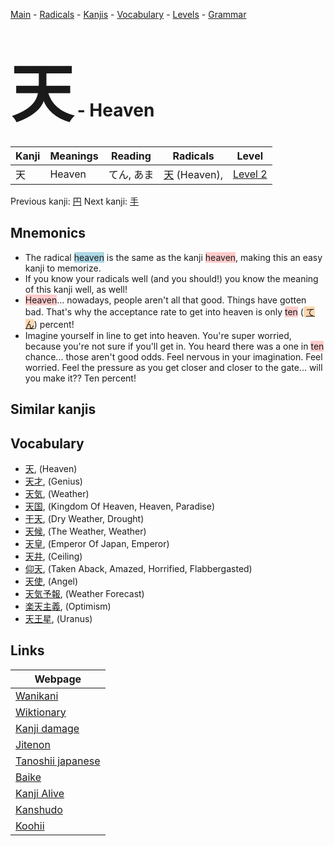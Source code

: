 <style> bigfont {font-size: 100px}</style>
[Main](../README.md) -
[Radicals](../radicals.md) -
[Kanjis](../kanjis.md) -
[Vocabulary](../vocabulary.md) -
[Levels](../levels.md) -
[Grammar](../grammar.md)
# <bigfont> 天</bigfont> - Heaven 

| Kanji | Meanings | Reading | Radicals | Level |
| --- | --- | --- | --- | --- |
| 天 | Heaven | てん, あま | [天](../radicals/天.md) (Heaven),  | [Level 2](../levels/wk_level2.md) |

Previous kanji: [円](円.md) Next kanji: [手](手.md) 

## Mnemonics
 * The radical <span style="background-color:#ADD8E6"> heaven</span> is the same as the kanji <span style="background-color:#ffcccb"> heaven</span>, making this an easy kanji to memorize.
* If you know your radicals well (and you should!) you know the meaning of this kanji well, as well!
* <span style="background-color:#ffcccb"> Heaven</span>... nowadays, people aren't all that good. Things have gotten bad. That's why the acceptance rate to get into heaven is only <span style="background-color:#ffcccb"> ten</span> (<span style="background-color:#fed8b1"> [てん](https://jisho.org/search/てん)</span>) percent!
* Imagine yourself in line to get into heaven. You're super worried, because you're not sure if you'll get in. You heard there was a one in <span style="background-color:#ffcccb"> ten</span> chance... those aren't good odds. Feel nervous in your imagination. Feel worried. Feel the pressure as you get closer and closer to the gate... will you make it?? Ten percent!


## Similar kanjis
 


## Vocabulary
 * [天](../vocabulary/天.md), (Heaven)
* [天才](../vocabulary/天.md), (Genius)
* [天気](../vocabulary/天.md), (Weather)
* [天国](../vocabulary/天.md), (Kingdom Of Heaven, Heaven, Paradise)
* [干天](../vocabulary/天.md), (Dry Weather, Drought)
* [天候](../vocabulary/天.md), (The Weather, Weather)
* [天皇](../vocabulary/天.md), (Emperor Of Japan, Emperor)
* [天井](../vocabulary/天.md), (Ceiling)
* [仰天](../vocabulary/天.md), (Taken Aback, Amazed, Horrified, Flabbergasted)
* [天使](../vocabulary/天.md), (Angel)
* [天気予報](../vocabulary/天.md), (Weather Forecast)
* [楽天主義](../vocabulary/天.md), (Optimism)
* [天王星](../vocabulary/天.md), (Uranus)



## Links 

| Webpage |
| --- |
| [Wanikani          ](https://www.wanikani.com/kanji/天) |
| [Wiktionary        ](https://en.wiktionary.org/wiki/天) |
| [Kanji damage      ](http://www.kanjidamage.com/kanji/search?utf8=✓&q=天) |
| [Jitenon           ](https://jitenon.com/kanji/天) |
| [Tanoshii japanese ](https://www.tanoshiijapanese.com/dictionary/kanji.cfm?k=天) |
| [Baike             ](https://baike.baidu.com/item/天) |
| [Kanji Alive       ](https://app.kanjialive.com/天) |
| [Kanshudo          ](https://www.kanshudo.com/searchmn?q=天) |
| [Koohii            ](https://kanji.koohii.com/study/kanji/天) |
